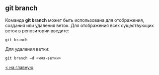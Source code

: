## git branch

Команда **git branch** может быть использована для отображения, создания или удаления веток. Для отображения всех существующих веток в репозитории введите:
```
git branch
```

Для удаления ветки:
```
git branch –d <имя-ветки>
```
[< на главную](./readme.md)
